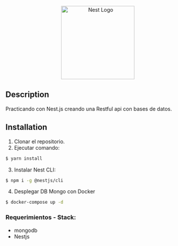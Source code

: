<p align="center">
  <a href="http://nestjs.com/" target="blank"><img src="https://nestjs.com/img/logo-small.svg" width="200" alt="Nest Logo" /></a>
</p>

## Description
Practicando con Nest.js creando una Restful api con bases de datos.

## Installation

1. Clonar el repositorio.
2. Ejecutar comando:

```bash
$ yarn install
```

3. Instalar Nest CLI:

```bash
$ npm i -g @nestjs/cli
```

4. Desplegar DB Mongo con Docker

```bash
$ docker-compose up -d
```

### Requerimientos - Stack:
* mongodb
* Nestjs